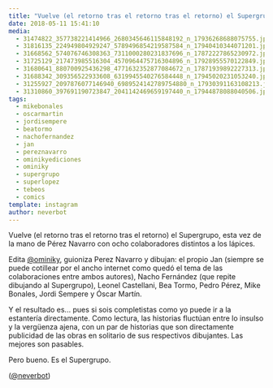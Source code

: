 ```yaml
---
title: "Vuelve (el retorno tras el retorno tras el retorno) el Supergrupo, esta vez de la mano de Pérez Navarro con ocho colaboradores distintos a los lápices"
date: 2018-05-11 15:41:10
media: 
  - 31474822_357738221414966_2680345646115848192_n_17936268688075755.jpg
  - 31816135_224949804929247_5789496854219587584_n_17940410344071201.jpg
  - 31668562_574076746308363_7311000280231837696_n_17872227865230972.jpg
  - 31725129_217473985516304_4570964475716304896_n_17928955570122849.jpg
  - 31680641_880700925436298_4771632352877084672_n_17871939892227313.jpg
  - 31688342_309356522933608_6319945540276584448_n_17945020231053240.jpg
  - 31255927_2097876077146940_6989524142789754880_n_17930391163108213.jpg
  - 31310860_397691190723847_2041142469659197440_n_17944878088040506.jpg
tags: 
  - mikebonales
  - oscarmartin
  - jordisempere
  - beatormo
  - nachofernandez
  - jan
  - pereznavarro
  - ominikyediciones
  - ominiky
  - supergrupo
  - superlopez
  - tebeos
  - comics
template: instagram
author: neverbot
---
```


Vuelve (el retorno tras el retorno tras el retorno) el Supergrupo, esta vez de la mano de Pérez Navarro con ocho colaboradores distintos a los lápices.


Edita [@ominiky](https://instagram.com/ominiky), guioniza Perez Navarro y dibujan: el propio Jan (siempre se puede cotillear por el ancho internet como quedó el tema de las colaboraciones entre ambos autores), Nacho Fernández (que repite dibujando al Supergrupo), Leonel Castellani, Bea Tormo, Pedro Pérez, Mike Bonales, Jordi Sempere y Óscar Martín.


Y el resultado es... pues si sois completistas como yo puede ir a la estantería directamente. Como lectura, las historias fluctúan entre lo insulso y la vergüenza ajena, con un par de historias que son directamente publicidad de las obras en solitario de sus respectivos dibujantes. Las mejores son pasables.


Pero bueno. Es el Supergrupo.


([@neverbot](https://instagram.com/neverbot))
